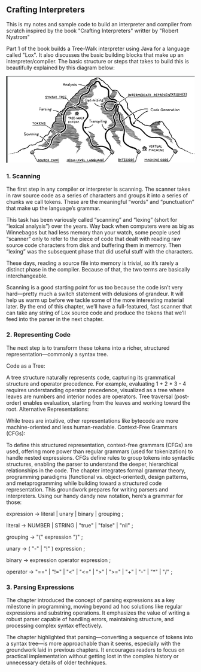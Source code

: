 ## Crafting Interpreters

This is my notes and sample code to build an interpreter and compiler from scratch inspired by the book "Crafting Interpreters" writter by "Robert Nystrom"

Part 1 of the book builds a Tree-Walk interpreter using Java for a language called "Lox". 
It also discusses the basic building blocks that make up an interpreter/compiler. 
The basic structure or steps that takes to build this is beautifully explained by this diagram below:

![Bird's eye view](./public/interpreters.jpeg)

### 1. Scanning
The first step in any compiler or interpreter is scanning. The scanner takes in raw source code as a series of characters and groups it into a series of chunks we call tokens. These are the meaningful “words” and “punctuation” that make up the language’s grammar.

This task has been variously called “scanning” and “lexing” (short for “lexical analysis”) over the years. Way back when computers were as big as Winnebagos but had less memory than your watch, some people used “scanner” only to refer to the piece of code that dealt with reading raw source code characters from disk and buffering them in memory. Then “lexing” was the subsequent phase that did useful stuff with the characters.

These days, reading a source file into memory is trivial, so it’s rarely a distinct phase in the compiler. Because of that, the two terms are basically interchangeable.

Scanning is a good starting point for us too because the code isn’t very hard—pretty much a switch statement with delusions of grandeur. It will help us warm up before we tackle some of the more interesting material later. By the end of this chapter, we’ll have a full-featured, fast scanner that can take any string of Lox source code and produce the tokens that we’ll feed into the parser in the next chapter.

### 2. Representing Code
The next step is to transform these tokens into a richer, structured representation—commonly a syntax tree.

Code as a Tree:

A tree structure naturally represents code, capturing its grammatical structure and operator precedence. For example, evaluating 1 + 2 * 3 - 4 requires understanding operator precedence, visualized as a tree where leaves are numbers and interior nodes are operators.
Tree traversal (post-order) enables evaluation, starting from the leaves and working toward the root.
Alternative Representations:

While trees are intuitive, other representations like bytecode are more machine-oriented and less human-readable.
Context-Free Grammars (CFGs):

To define this structured representation, context-free grammars (CFGs) are used, offering more power than regular grammars (used for tokenization) to handle nested expressions.
CFGs define rules to group tokens into syntactic structures, enabling the parser to understand the deeper, hierarchical relationships in the code.
The chapter integrates formal grammar theory, programming paradigms (functional vs. object-oriented), design patterns, and metaprogramming while building toward a structured code representation. This groundwork prepares for writing parsers and interpreters.
Using our handy dandy new notation, here’s a grammar for those:

expression     → literal
| unary
| binary
| grouping ;

literal        → NUMBER | STRING | "true" | "false" | "nil" ;

grouping       → "(" expression ")" ;

unary          → ( "-" | "!" ) expression ;

binary         → expression operator expression ;

operator       → "==" | "!=" | "<" | "<=" | ">" | ">="
| "+"  | "-"  | "*" | "/" ;


### 3. Parsing Expressions
The chapter introduced the concept of parsing expressions as a key milestone in programming, moving beyond ad hoc solutions like regular expressions and substring operations. It emphasizes the value of writing a robust parser capable of handling errors, maintaining structure, and processing complex syntax effectively.

The chapter highlighted that parsing—converting a sequence of tokens into a syntax tree—is more approachable than it seems, especially with the groundwork laid in previous chapters. It encourages readers to focus on practical implementation without getting lost in the complex history or unnecessary details of older techniques.